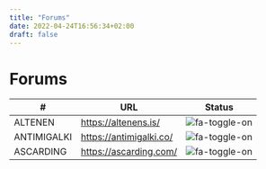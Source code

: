 ```yaml
---
title: "Forums"
date: 2022-04-24T16:56:34+02:00
draft: false
---
```


# Forums

| #                                  | URL                                         | Status
| -----------------------------------|---------------------------------------------|-------------
| ALTENEN                            | https://altenens.is/                        | ![fa-toggle-on](/pictures/button-on.png)
| ANTIMIGALKI                        | https://antimigalki.co/                     | ![fa-toggle-on](/pictures/button-on.png)
| ASCARDING                          | https://ascarding.com/                      | ![fa-toggle-on](/pictures/button-on.png)